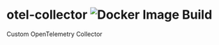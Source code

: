 # otel-collector ![Docker Image Build](https://github.com/psoladoye/otel-collector/actions/workflows/docker-publish.yml/badge.svg?branch=main)
Custom OpenTelemetry Collector
